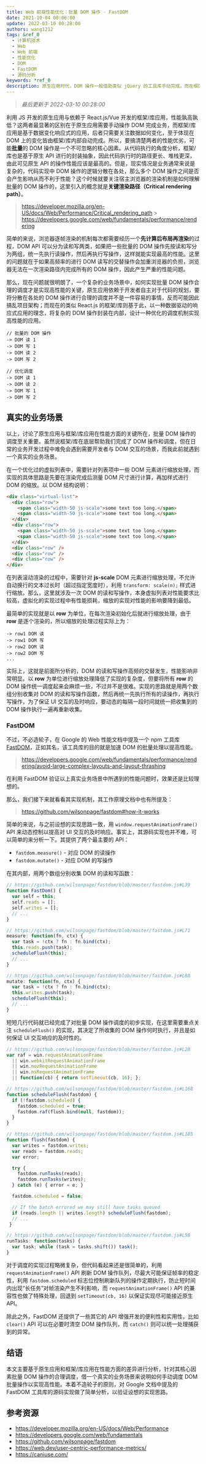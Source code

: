 ```yaml
---
title: Web 前端性能优化：批量 DOM 操作 - FastDOM
date: 2021-10-04 00:06:00
update: 2022-03-10 00:28:00
authors: wang1212
tags: &ref_0
  - 计算机技术
  - Web
  - Web 前端
  - 性能优化
  - DOM
  - FastDOM
  - 源码分析
keywords: *ref_0
description: 原生应用时代，DOM 操作一般借助类似 jQuery 的工具库手动完成，而在框架/库应用时代 DOM 操作退居幕后自动完成，原生应用与框架应用性能孰高孰低？DOM 批量操作对于性能有何影响？利用 FastDOM 库来解决这些性能问题。
---
```


> _最后更新于 2022-03-10 00:28:00_

利用 JS 开发的原生应用与依赖于 React.js/Vue 开发的框架/库应用，性能孰高孰低？这两者最显著的区别在于原生应用需要手动操作 DOM 完成业务，而框架/库应用是基于数据变化响应式的应用，后者只需要关注数据如何变化，至于体现在 DOM 上的变化皆由框架/库内部自动完成。所以，要搞清楚两者的性能优劣，可能**批量**的 DOM 操作是一个不可忽略的核心因素。从代码执行的角度分析，框架/库也是基于原生 API 进行的封装抽象，因此代码执行时的路径更长、堆栈更深，由此可见原生 API 的操作性能应该是最高的。但是，现实情况是业务通常来说是复杂的，代码实现中 DOM 操作的逻辑分散在各处，那么多个 DOM 操作之间是否会产生影响从而不利于性能？这个时候就要关注宿主浏览器的渲染机制是如何理解批量的 DOM 操作的，这里引入的概念就是**关键渲染路径（Critical rendering path）**。

> <https://developer.mozilla.org/en-US/docs/Web/Performance/Critical_rendering_path> > <https://developers.google.com/web/fundamentals/performance/rendering>

<!-- truncate -->

简单的来说，浏览器逐帧渲染的机制每次都需要经历一个**先计算后布局再渲染**的过程，DOM API 可以分为读和写两类，如果把一些批量的 DOM 操作先按读和写分为两组，统一先执行读操作，然后再执行写操作，这样就能实现最高的性能。这里的问题就在于如果高频率的进行 DOM 读写的交替操作会加重浏览器的负担，浏览器无法在一次渲染路径内完成所有的 DOM 操作，因此产生严重的性能问题。

那么，现在问题就很明朗了，一个复杂的业务场景中，如何实现批量 DOM 操作合理的调度才是实现高性能的关键，原生应用依赖于开发者自主对于代码的规划，要将分散在各处的 DOM 操作进行合理的调度并不是一件容易的事情，反而可能因此搞乱项目架构；而现在的类似 React.js 的框架/库则基于此，以一种数据驱动的响应式应用的理念，将复杂的 DOM 操作封装在内部，设计一种优化的调度机制实现高性能的应用。

```
// 批量的 DOM 操作
-> DOM 读 1
-> DOM 写 1
-> DOM 读 2
-> DOM 写 2

// 优化调度
-> DOM 读 1
-> DOM 读 2
-> DOM 写 1
-> DOM 写 2
```

## 真实的业务场景

以上，讨论了原生应用与框架/库应用在性能方面的关键所在，批量 DOM 操作的调度至关重要。虽然说框架/库在底层帮助我们完成了 DOM 操作和调度，但在日常的业务开发过程中难免会遇到需要开发者与 DOM 交互的场景，而我此前就遇到一个真实的业务场景。

在一个优化过的虚拟列表中，需要针对列表项中一些 DOM 元素进行缩放处理，而实现的具体思路是先要在渲染完成后测量 DOM 尺寸进行计算，再加样式进行 DOM 的缩放。以 DOM 结构说明：

```html
<div class="virtual-list">
  <div class="row">
    <span class="width-50 js-scale">some text too long.</span>
    <span class="width-50 js-scale">some text too long.</span>
  </div>
  <div class="row">
    <span class="width-50 js-scale">some text too long.</span>
    <span class="width-50 js-scale">some text too long.</span>
  </div>
  <div class="row" />
  <div class="row" />
  <div class="row" />
</div>
```

在列表滚动渲染的过程中，需要针对 **js-scale** DOM 元素进行缩放处理，不允许自动换行的文本过长时（超过指定宽度时），利用 `transform: scale(n);` 样式进行缩放。那么，这里就涉及一次 DOM 的读和写操作，本身虚拟列表对性能要求比较高，虚拟化的实现过程中有性能损耗，缩放的实现对性能的影响要降到最低。

最简单的实现就是以 **row** 为单位，在每次渲染初始化后就进行缩放处理，由于 **row** 是逐个渲染的，所以缩放的处理过程实际上为：

```
-> row1 DOM 读
-> row1 DOM 写
-> row2 DOM 读
-> row2 DOM 写
...
```

实际上，这就是前面所分析的，DOM 的读和写操作高频的交替发生，性能影响非常明显。以 **row** 为单位进行缩放处理降低了实现的复杂度，但要将所有 **row** 的 DOM 操作统一调度起来会麻烦一些，不过并不是很难。实现的思路就是用两个数组分别收集对 DOM 的读和写操作函数，然后再统一先执行所有的读操作，再执行写操作，为了保证 UI 交互的及时响应，要动态的每隔一段时间就统一把收集到的 DOM 操作执行一遍再重新收集。

### FastDOM

不过，不必造轮子，在 Google 的 Web 性能文档中提及一个 npm 工具库 [FastDOM](https://github.com/wilsonpage/fastdom)，正如其名，该工具库的目的就是加速 DOM 的批量处理以提高性能。

> <https://developers.google.com/web/fundamentals/performance/rendering/avoid-large-complex-layouts-and-layout-thrashing>

在利用 FastDOM 验证以上真实业务场景中所遇到的性能问题时，效果还是比较理想的。

那么，我们接下来就看看其实现机制，其工作原理文档中也有所提及：

> <https://github.com/wilsonpage/fastdom#how-it-works>

简单的来说，与之前设想的实现思路一致，用 `window.requestAnimationFrame()` API 来动态控制以提高对 UI 交互的及时响应。事实上，其源码实现也并不难，可以简单的来分析一下。其提供了两个最主要的 API：

- `fastdom.measure()` - 对应 DOM 的读操作
- `fastdom.mutate()` - 对应 DOM 的写操作

在其内部，用两个数组分别收集 DOM 的读和写函数：

```js
// https://github.com/wilsonpage/fastdom/blob/master/fastdom.js#L39
function FastDom() {
  var self = this;
  self.reads = [];
  self.writes = [];
  // ...
}

// https://github.com/wilsonpage/fastdom/blob/master/fastdom.js#L71
measure: function(fn, ctx) {
  var task = !ctx ? fn : fn.bind(ctx);
  this.reads.push(task);
  scheduleFlush(this);
  // ...
}

// https://github.com/wilsonpage/fastdom/blob/master/fastdom.js#L88
mutate: function(fn, ctx) {
  var task = !ctx ? fn : fn.bind(ctx);
  this.writes.push(task);
  scheduleFlush(this);
  // ...
}
```

短短几行代码就已经完成了对批量 DOM 操作调度的初步实现，在这里需要重点关注 `scheduleFlush()` 的实现，其决定了所收集的 DOM 操作何时执行，并且是如何保证 UI 交互响应的及时性的。

```js
// https://github.com/wilsonpage/fastdom/blob/master/fastdom.js#L28
var raf = win.requestAnimationFrame
  || win.webkitRequestAnimationFrame
  || win.mozRequestAnimationFrame
  || win.msRequestAnimationFrame
  || function(cb) { return setTimeout(cb, 16); };

// https://github.com/wilsonpage/fastdom/blob/master/fastdom.js#L168
function scheduleFlush(fastdom) {
  if (!fastdom.scheduled) {
    fastdom.scheduled = true;
    fastdom.raf(flush.bind(null, fastdom));
  }
}

// https://github.com/wilsonpage/fastdom/blob/master/fastdom.js#L185
function flush(fastdom) {
  var writes = fastdom.writes;
  var reads = fastdom.reads;
  var error;

  try {
    fastdom.runTasks(reads);
    fastdom.runTasks(writes);
  } catch (e) { error = e; }

  fastdom.scheduled = false;

  // If the batch errored we may still have tasks queued
  if (reads.length || writes.length) scheduleFlush(fastdom);
  // ...
 }

// https://github.com/wilsonpage/fastdom/blob/master/fastdom.js#L58
runTasks: function(tasks) {
  var task; while (task = tasks.shift()) task();
}
```

对于调度的实现过程略微复杂，但代码看起来还是很简单的，利用 `requestAnimationFrame()` API 刷新 DOM 操作队列，尽最大可能保证帧率的稳定性，利用 `fastdom.scheduled` 标志位控制刷新队列的操作定期执行，防止短时间内出现“长任务”对帧渲染产生不利影响，而 `requestAnimationFrame()` API 的兼容性也做了特殊处理，回退到 `setTimeout(cb, 16)` 以保证实现尽可能接近原生 API。

除此之外，FastDOM 还提供了一些其它的 API 增强开发的便利性和实用性，比如 `clear()` API 可以在必要时清空 DOM 操作队列，而 `catch()` 则可以统一处理捕获到的异常。

## 结语

本文主要基于原生应用和框架/库应用在性能方面的差异进行分析，针对其核心因素批量 DOM 操作的合理调度，借一个真实的业务场景来说明如何手动调度 DOM 批量操作以实现高性能。本着不造轮子的原则，对 Google 文档中提及的 FastDOM 工具库的源码实现做了简单分析，以验证设想的实现思路。

## 参考资源

- <https://developer.mozilla.org/en-US/docs/Web/Performance>
- <https://developers.google.com/web/fundamentals>
- <https://github.com/wilsonpage/fastdom>
- <https://web.dev/user-centric-performance-metrics/>
- <https://caniuse.com/>
